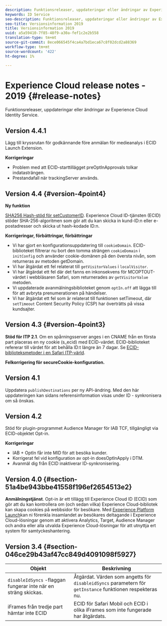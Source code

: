 ```yaml
---
description: Funktionsreleaser, uppdateringar eller ändringar av Experience Cloud Identity Service.
keywords: ID Service
seo-description: Funktionsreleaser, uppdateringar eller ändringar av Experience Cloud Identity Service.
seo-title: Versionsinformation 2019
title: Versionsinformation 2019
uuid: a5a59410-7f85-48f9-a30a-fef1c2e2b558
translation-type: tm+mt
source-git-commit: 8ece066545f4ca4a7bd1eca67c8f02dcd2a88369
workflow-type: tm+mt
source-wordcount: '422'
ht-degree: 1%

---
```



# Experience Cloud release notes - 2019 {#release-notes}

Funktionsreleaser, uppdateringar eller ändringar av Experience Cloud Identity Service.

## Version 4.4.1

Lägg till kryssrutan för godkännande före anmälan för medieanalys i ECID Launch Extension.

**Korrigeringar**

* Problem med att ECID-starttillägget preOptInApprovals tolkar indatasträngen.
* Prestandafall när trackingServer används.

## Version 4.4 {#version-4point4}

**Ny funktion**

[SHA256 Hash-stöd för setCustomerID](/help/reference/hashing-support.md). Experience Cloud ID-tjänsten (ECID) stöder SHA-256-algoritmen som gör att du kan skicka in kund-ID:n eller e-postadresser och skicka ut hash-kodade ID:n.

**Korrigeringar, förbättringar, förbättringar**

* Vi har gjort en konfigurationsuppdatering till `cookieDomain`. ECID-biblioteket filtrerar nu bort den tomma strängen `cookieDomain` i `initConfig` och använder cookie-domänen på den översta nivån, som returneras av metoden getDomain.
* Vi har åtgärdat ett fel relaterat till `getVisitorValues` i `localVisitor`.
* Vi har åtgärdat ett fel där det fanns en inkonsekvens för MCOPTOUT-värdet i webbläsaren Safari, som returnerades av `getVisitorValue` metoden.
* Vi uppdaterade avanmälningsbiblioteket genom `optIn.off` att lägga till för att avbryta prenumerationen på händelser.
* Vi har åtgärdat ett fel som är relaterat till funktionen setTimeout, där `setTimeout` Content Security Policy (CSP) har överträtts på vissa kundsajter.

## Version 4.3 {#version-4point3}

**Stöd för ITP 2.1**. Om en spårningsserver anges i en CNAME från en första part placeras en ny cookie (s_ecid) med ECID-värdet. ECID-biblioteket refererar till värdet för att behålla ID:t längre än 7 dagar. Se [ECID-biblioteksmetoder i en Safari ITP-värld](/help/reference/ecid-library-methods.md).

**Felkorrigering för secureCookie-konfiguration.**

## Version 4.1

Uppdatera `publishDestinations` per ny API-ändring. Med den här uppdateringen kan sidans referensinformation visas under ID - synkronisera om så önskas.

## Version 4.2

Stöd för plugin-programmet Audience Manager för IAB TCF, tillgängligt via ECID-objektet Opt-in.

**Korrigeringar**

* IAB + OptIn får inte MID för att besöka kunder.
* Korrigerat fel vid konfiguration av opt-in doesOptInApply i DTM.
* Avanmäl dig från ECID inaktiverar ID-synkronisering.

## Version 4.0 {#section-51a4be943bbe41558f196ef2654513e2}

**Anmälningstjänst**. Opt-in är ett tillägg till Experience Cloud ID (ECID) som gör att du kan kontrollera om (och sedan vilka) Experience Cloud-bibliotek kan skapa cookies på webbsidor för besökare. Med [Experience Platform Launch](https://docs.adobelaunch.com/)kan ni förenkla insamlandet av besökares deltagande i Experience Cloud-lösningar genom att aktivera Analytics, Target, Audience Manager och andra eller alla utvalda Experience Cloud-lösningar för att utnyttja ert system för samtyckeshantering.

## Version 3.4 {#section-046ce29b43af47cc849d4091098f5927}

| Objekt | Beskrivning |
|---|---|
| `disableIdSyncs` -flaggan fungerar inte när en sträng skickas. | Åtgärdat. Värden som angetts för `disableidSyncs` parametern för `getInstance` funktionen respekteras nu. |
| iFrames från tredje part hämtar inte ECID | ECID för Safari Mobil och ECID i olika iFrames som inte fungerade har åtgärdats. |
